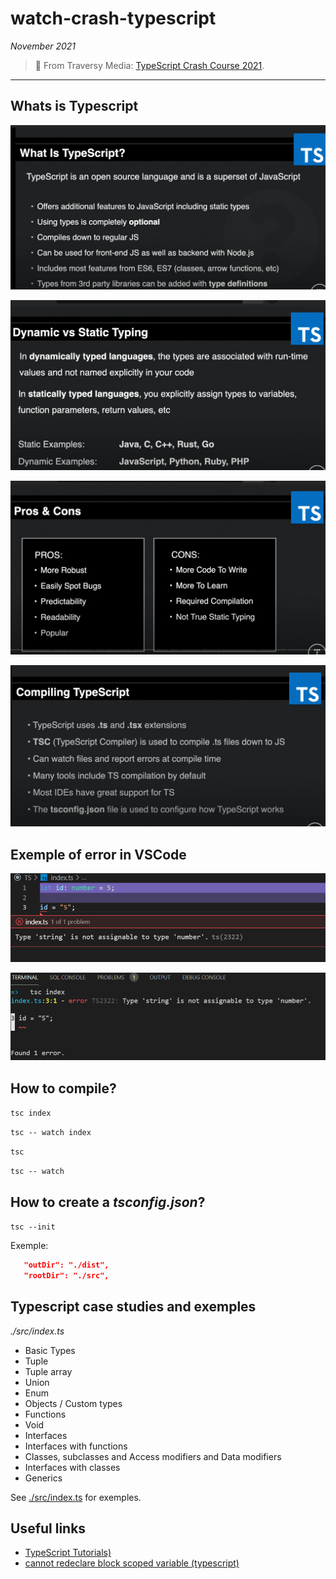 # watch-crash-typescript

_November 2021_

> 🔨 From Traversy Media: [TypeScript Crash Course 2021](https://www.youtube.com/watch?v=BCg4U1FzODs).

---

## Whats is Typescript

![capture 1](./_img-readme/01-what-is-ts.png)

![capture 2](./_img-readme/02-dynamic-static.png)

![capture 3](./_img-readme/03-pros-cons.png)

![capture 4](./_img-readme/04-compiling.png)

## Exemple of error in VSCode

![capture 5](./_img-readme/error-exemple.png)

![capture 6](./_img-readme/error-exemple2.png)

## How to compile?

`tsc index`

`tsc -- watch index`

`tsc`

`tsc -- watch`

## How to create a _tsconfig.json_?

`tsc --init`

Exemple:

```json
   "outDir": "./dist",
   "rootDir": "./src",
```

## Typescript case studies and exemples

_./src/index.ts_

- Basic Types
- Tuple
- Tuple array
- Union
- Enum
- Objects / Custom types
- Functions
- Void
- Interfaces
- Interfaces with functions
- Classes, subclasses and Access modifiers and Data modifiers
- Interfaces with classes
- Generics

See [./src/index.ts](./src/index.ts) for exemples.

## Useful links

- [TypeScript Tutorials)](https://www.tutorialsteacher.com/typescript)
- [cannot redeclare block scoped variable (typescript)](https://stackoverflow.com/questions/35758584/cannot-redeclare-block-scoped-variable-typescript)
